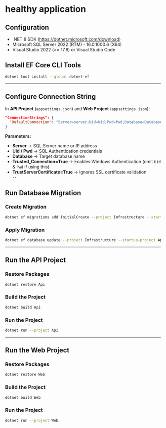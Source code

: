 # healthy application

## Configuration
- .NET 8 SDK (https://dotnet.microsoft.com/download)
- Microsoft SQL Server 2022 (RTM) - 16.0.1000.6 (X64)   
- Visual Studio 2022 (>= 17.8) or Visual Studio Code

## Install EF Core CLI Tools
```bash
dotnet tool install --global dotnet-ef
```
---

## Configure Connection String

In **API Project** (`appsettings.json`) and **Web Project** (`appsettings.json`):

```json
"ConnectionStrings": {
  "DefaultConnection": "Server=server;Uid=Uid;Pwd=Pwd;Database=Database;Trusted_Connection=True;TrustServerCertificate=True;"
}
```

**Parameters:**
- **Server** → SQL Server name or IP address  
- **Uid / Pwd** → SQL Authentication credentials  
- **Database** → Target database name  
- **Trusted_Connection=True** → Enables Windows Authentication (omit `Uid` & `Pwd` if using this)  
- **TrustServerCertificate=True** → Ignores SSL certificate validation  
--

## Run Database Migration

### Create Migration
```bash
dotnet ef migrations add InitialCreate --project Infrastructure --startup-project Api
```
### Apply Migration
```bash
dotnet ef database update --project Infrastructure --startup-project Api
```
---

## Run the API Project
### Restore Packages
```bash
dotnet restore Api
```
### Build the Project
```bash
dotnet build Api
```
### Run the Project
```bash
dotnet run --project Api
```
---
## Run the Web Project
### Restore Packages
```bash
dotnet restore Web
```
### Build the Project
```bash
dotnet build Web
```
### Run the Project
```bash
dotnet run --project Web
```